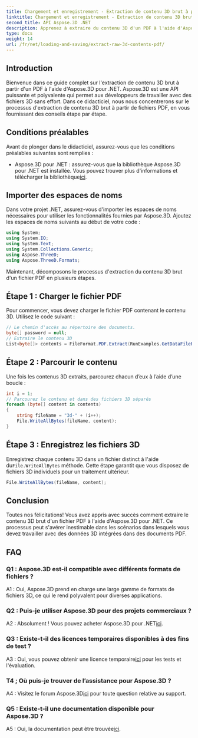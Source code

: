 ```yaml
---
title: Chargement et enregistrement - Extraction de contenu 3D brut à partir d'un PDF
linktitle: Chargement et enregistrement - Extraction de contenu 3D brut à partir d'un PDF
second_title: API Aspose.3D .NET
description: Apprenez à extraire du contenu 3D d'un PDF à l'aide d'Aspose.3D pour .NET. Guide étape par étape avec des exemples de code.
type: docs
weight: 14
url: /fr/net/loading-and-saving/extract-raw-3d-contents-pdf/
---
```

## Introduction

Bienvenue dans ce guide complet sur l'extraction de contenu 3D brut à partir d'un PDF à l'aide d'Aspose.3D pour .NET. Aspose.3D est une API puissante et polyvalente qui permet aux développeurs de travailler avec des fichiers 3D sans effort. Dans ce didacticiel, nous nous concentrerons sur le processus d'extraction de contenu 3D brut à partir de fichiers PDF, en vous fournissant des conseils étape par étape.

## Conditions préalables

Avant de plonger dans le didacticiel, assurez-vous que les conditions préalables suivantes sont remplies :

-  Aspose.3D pour .NET : assurez-vous que la bibliothèque Aspose.3D pour .NET est installée. Vous pouvez trouver plus d'informations et télécharger la bibliothèque[ici](https://releases.aspose.com/3d/net/).

## Importer des espaces de noms

Dans votre projet .NET, assurez-vous d'importer les espaces de noms nécessaires pour utiliser les fonctionnalités fournies par Aspose.3D. Ajoutez les espaces de noms suivants au début de votre code :

```csharp
using System;
using System.IO;
using System.Text;
using System.Collections.Generic;
using Aspose.ThreeD;
using Aspose.ThreeD.Formats;
```

Maintenant, décomposons le processus d'extraction du contenu 3D brut d'un fichier PDF en plusieurs étapes.

## Étape 1 : Charger le fichier PDF

Pour commencer, vous devez charger le fichier PDF contenant le contenu 3D. Utilisez le code suivant :

```csharp
// Le chemin d'accès au répertoire des documents.
byte[] password = null;
// Extraire le contenu 3D
List<byte[]> contents = FileFormat.PDF.Extract(RunExamples.GetDataFilePath("House_Design.pdf"), password);
```

## Étape 2 : Parcourir le contenu

Une fois les contenus 3D extraits, parcourez chacun d’eux à l’aide d’une boucle :

```csharp
int i = 1;
// Parcourez le contenu et dans des fichiers 3D séparés
foreach (byte[] content in contents)
{
    string fileName = "3d-" + (i++);
    File.WriteAllBytes(fileName, content);
}
```

## Étape 3 : Enregistrez les fichiers 3D

 Enregistrez chaque contenu 3D dans un fichier distinct à l'aide du`File.WriteAllBytes` méthode. Cette étape garantit que vous disposez de fichiers 3D individuels pour un traitement ultérieur.

```csharp
File.WriteAllBytes(fileName, content);
```

## Conclusion

Toutes nos félicitations! Vous avez appris avec succès comment extraire le contenu 3D brut d'un fichier PDF à l'aide d'Aspose.3D pour .NET. Ce processus peut s'avérer inestimable dans les scénarios dans lesquels vous devez travailler avec des données 3D intégrées dans des documents PDF.

## FAQ

### Q1 : Aspose.3D est-il compatible avec différents formats de fichiers ?

A1 : Oui, Aspose.3D prend en charge une large gamme de formats de fichiers 3D, ce qui le rend polyvalent pour diverses applications.

### Q2 : Puis-je utiliser Aspose.3D pour des projets commerciaux ?

 A2 : Absolument ! Vous pouvez acheter Aspose.3D pour .NET[ici](https://purchase.aspose.com/buy).

### Q3 : Existe-t-il des licences temporaires disponibles à des fins de test ?

 A3 : Oui, vous pouvez obtenir une licence temporaire[ici](https://purchase.aspose.com/temporary-license/) pour les tests et l'évaluation.

### T4 ; Où puis-je trouver de l’assistance pour Aspose.3D ?

 A4 : Visitez le forum Aspose.3D[ici](https://forum.aspose.com/c/3d/18) pour toute question relative au support.

### Q5 : Existe-t-il une documentation disponible pour Aspose.3D ?

 A5 : Oui, la documentation peut être trouvée[ici](https://reference.aspose.com/3d/net/).